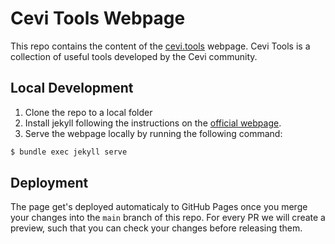 # Cevi Tools Webpage

This repo contains the content of the [cevi.tools](https://cevi.tools/) webpage. Cevi Tools is a collection of useful
tools developed by the Cevi community.

## Local Development

1) Clone the repo to a local folder
2) Install jekyll following the instructions on the [official webpage](https://jekyllrb.com/docs/installation/).
3) Serve the webpage locally by running the following command:

```bash 
$ bundle exec jekyll serve
```

## Deployment

The page get's deployed automaticaly to GitHub Pages once you merge your changes into the `main` branch of this repo.
For every PR we will create a preview, such that you can check your changes before releasing them.
